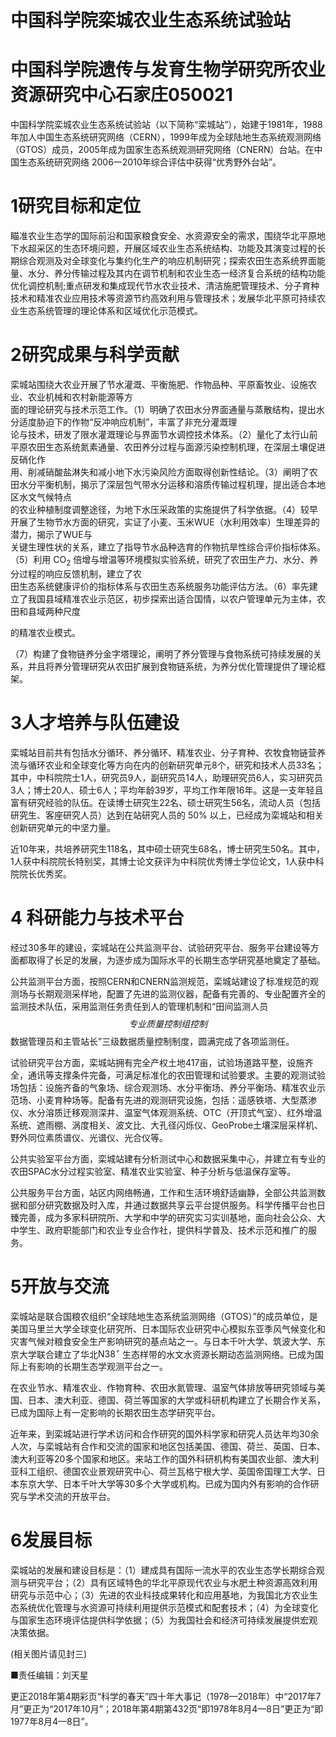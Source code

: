 # 中国科学院栾城农业生态系统试验站

# 中国科学院遗传与发育生物学研究所农业资源研究中心石家庄050021

中国科学院栾城农业生态系统试验站（以下简称“栾城站”），始建于1981年，1988年加人中国生态系统研究网络（CERN），1999年成为全球陆地生态系统观测网络（GTOS）成员，2005年成为国家生态系统观测研究网络（CNERN）台站。在中国生态系统研究网络 2006一2010年综合评估中获得“优秀野外台站”。

# 1研究目标和定位

瞄准农业生态学的国际前沿和国家粮食安全、水资源安全的需求，围绕华北平原地下水超采区的生态环境问题，开展区域农业生态系统结构、功能及其演变过程的长期综合观测及对全球变化与集约化生产的响应机制研究；探索农田生态系统界面能量、水分、养分传输过程及其内在调节机制和农业生态一经济复合系统的结构功能优化调控机制;重点研发和集成现代节水农业技术、清洁施肥管理技术、分子育种技术和精准农业应用技术等资源节约高效利用与管理技术；发展华北平原可持续农业生态系统管理的理论体系和区域优化示范模式。

# 2研究成果与科学贡献

栾城站围绕大农业开展了节水灌溉、平衡施肥、作物品种、平原畜牧业、设施农业、农业机械和农村新能源等方  
面的理论研究与技术示范工作。（1）明确了农田水分界面通量与蒸散结构，提出水分适度胁迫下的作物“反冲响应机制”，丰富了非充分灌溉理  
论与技术，研发了限水灌溉理论与界面节水调控技术体系。（2）量化了太行山前平原农田生态系统氮素通量、农田养分过程与面源污染控制机理，在深层土壤促进反硝化作  
用、削减硝酸盐淋失和减小地下水污染风险方面取得创新性结论。（3）阐明了农田水分平衡机制，揭示了深层包气带水分运移和溶质传输过程机理，提出适合本地区水文气候特点  
的农业种植制度调整途径，为地下水压采政策的实施提供了科学依据。（4）较早开展了生物节水方面的研究，实证了小麦、玉米WUE（水利用效率）生理差异的潜力，揭示了WUE与  
关键生理性状的关系，建立了指导节水品种选育的作物抗旱性综合评价指标体系。（5）利用 $\mathrm { C O } _ { 2 }$ 倍增与增温等环境模拟实验系统，研究了农田生产力、水分、养分过程的响应反馈机制，建立了农  
田生态系统健康评价的指标体系与农田生态系统服务功能评估方法。（6）率先建立了我国县域精准农业示范区，初步探索出适合国情，以农户管理单元为主体，农田和县域两种尺度

的精准农业模式。

（7）构建了食物链养分金字塔理论，阐明了养分管理与食物系统可持续发展的关系，并且将养分管理研究从农田扩展到食物链系统，为养分优化管理提供了理论框架。

# 3人才培养与队伍建设

栾城站目前共有包括水分循环、养分循环、精准农业、分子育种、农牧食物链营养流与循环农业和全球变化等方向在内的创新研究单元8个，研究和技术人员33名；其中，中科院院士1人，研究员9人，副研究员14人，助理研究员6人，实习研究员3人；博士20人、硕士6人；平均年龄39岁，平均工作年限16年。这是一支年轻且富有研究经验的队伍。在读博士研究生22名、硕士研究生56名，流动人员（包括研究生、客座研究人员）达到在站研究人员的 $50 \%$ 以上，已经成为栾城站和相关创新研究单元的中坚力量。

近10年来，共培养研究生118名，其中硕士研究生68名，博士研究生50名。其中，1人获中科院院长特别奖，其博士论文获评为中科院优秀博士学位论文，1人获中科院院长优秀奖。

# 4 科研能力与技术平台

经过30多年的建设，栾城站在公共监测平台、试验研究平台、服务平台建设等方面都取得了长足的发展，为逐步成为国际水平的长期生态学研究基地奠定了基础。

公共监测平台方面，按照CERN和CNERN监测规范，栾城站建设了标准规范的观测场与长期观测采样地，配置了先进的监测仪器，配备有完善的、专业配置齐全的监测技术队伍，采用监测任务责任到人的管理机制和“田间监测人员 $$ 专业质量控制组控制 $$ 数据管理员和主管站长”三级数据质量控制制度，圆满完成了各项监测任。

试验研究平台方面，栾城站拥有完全产权土地417亩，试验场道路平整，设施齐全，通讯等支撑条件完备，可满足标准化的农田管理和试验要求。主要的观测试验场包括：设施齐备的气象场、综合观测场、水分平衡场、养分平衡场、精准农业示范场、小麦育种场等。配备有先进的观测研究设施，包括：遥感铁塔、大型蒸渗仪、水分溶质迁移观测深井、温室气体观测系统、OTC（开顶式气室）、红外增温系统、遮雨棚、涡度相关、波文比、大孔径闪烁仪、GeoProbe土壤深层采样机、野外同位素质谱仪、光谱仪、光合仪等。

公共实验室平台方面，栾城站建有分析测试中心和数据采集中心，并建立有专业的农田SPAC水分过程实验室、精准农业实验室、种子分析与低温保存室等。

公共服务平台方面，站区内网络畅通，工作和生活环境舒适幽静，全部公共监测数据和部分研究数据及时入库，并通过数据共享云平台提供服务。科学传播平台也日臻完善，成为多家科研院所、大学和中学的研究实习实训基地，面向社会公众、大中学生、政府职能部门和农业专业合作社，提供科学普及、技术示范和推广的服务。

# 5开放与交流

栾城站是联合国粮农组织“全球陆地生态系统监测网络（GTOS）”的成员单位，是美国马里兰大学全球变化研究所、日本国际农业研究中心模拟东亚季风气候变化和灾害气候对粮食安全生产影响研究的基点站之一。与日本千叶大学、筑波大学、东京大学联合建立了华北$\mathrm { N } 3 8 ^ { \circ }$ 生态样带的水文水资源长期动态监测网络。已成为国际上有影响的长期生态学观测平台之一。

在农业节水、精准农业、作物育种、农田水氮管理、温室气体排放等研究领域与美国、日本、澳大利亚、德国、荷兰等国家的大学或科研机构建立了长期合作关系，已成为国际上有一定影响的长期农田生态学研究平台。

近年来，到栾城站进行学术访问和合作研究的国外科学家和研究人员达年均30余人次，与栾城站有合作和交流的国家和地区包括美国、德国、荷兰、英国、日本、澳大利亚等20多个国家和地区。来站工作的国外科研机构有美国农业部、澳大利亚科工组织、德国农业景观研究中心、荷兰瓦格宁根大学、英国帝国理工大学、日本东京大学、日本千叶大学等30多个大学或机构。已成为国内外有影响的合作研究与学术交流的开放平台。

# 6发展目标

栾城站的发展和建设目标是：（1）建成具有国际一流水平的农业生态学长期综合观测与研究平台；（2）具有区域特色的华北平原现代农业与水肥土种资源高效利用研究与示范中心；（3）先进的农业科技成果转化和应用基地，为我国北方农业生态系统优化管理与水资源可持续利用提供示范模式和配套技术；（4）为全球变化与国家生态环境评估提供科学依据；（5）为我国社会和经济可持续发展提供宏观决策依据。

(相关图片请见封三)

■责任编辑：刘天星

更正2018年第4期彩页“科学的春天”四十年大事记（1978—2018年）中“2017年7月”更正为“2017年10月”；2018年第4期第432页“即1978年8月4—8日”更正为“即1977年8月4—8日”。